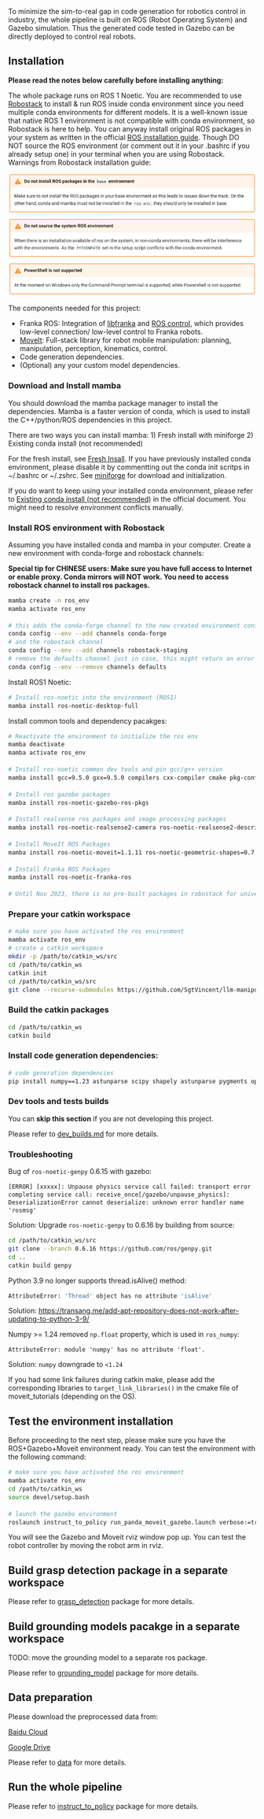 To minimize the sim-to-real gap in code generation for robotics control in industry, the whole pipeline is built on ROS (Robot Operating System) and Gazebo simulation. Thus the generated code tested in Gazebo can be directly deployed to control real robots. 

## Installation

**Please read the notes below carefully before installing anything:**


The whole package runs on ROS 1 Noetic. You are recommended to use [Robostack](https://robostack.github.io/GettingStarted.html) to install & run ROS inside conda environment since you  need multiple conda environments for different models. It is a well-known issue that native ROS 1 environment is not compatible with conda environment, so Robostack is here to help. You can anyway install original ROS packages in your system as written in the official [ROS installation guide](http://wiki.ros.org/noetic/Installation/Ubuntu). Though DO NOT source the ROS environment (or comment out it in your .bashrc if you already setup one) in your terminal when you are using Robostack. Warnings from Robostack installation guide: 

![Robostack Warning](./images/robostack_warning.png)

The components needed for this project:
- Franka ROS: Integration of [libfranka](https://frankaemika.github.io/docs/libfranka.html) and [ROS control](https://wiki.ros.org/ros_control), which provides low-level connection/ low-level control to Franka robots.
- [MoveIt](https://ros-planning.github.io/moveit_tutorials/doc/getting_started/getting_started.html): Full-stack library for robot mobile manipulation: planning, manipulation, perception, kinematics, control. 
- Code generation dependencies.
- (Optional) any your custom model dependencies.

### Download and Install mamba

You should download the mamba package manager to install the dependencies. Mamba is a faster version of conda, which is used to install the C++/python/ROS dependencies in this project.

There are two ways you can install mamba: 1) Fresh install with miniforge 2) Existing conda install (not recommended)

For the fresh install, see [Fresh Insall](https://mamba.readthedocs.io/en/latest/installation/mamba-installation.html#fresh-install-recommended). If you have previously installed conda environment, please disable it by commentting out the conda init scritps in ~/.bashrc or ~/.zshrc. See [miniforge](https://github.com/conda-forge/miniforge#mambaforge) for download and initialization.

If you do want to keep using your installed conda environment, please refer to [Existing conda install (not recommended)](https://mamba.readthedocs.io/en/latest/installation/mamba-installation.html#existing-conda-install-not-recommended) in the official document. You might need to resolve environment conflicts manually.

### Install ROS environment with Robostack

Assuming you have installed conda and mamba in your computer. Create a new environment with conda-forge and robostack channels:

**Special tip for CHINESE users: Make sure you have full access to Internet or enable proxy. Conda mirrors will NOT work. You need to access robostack channel to install ros packages.** 

```bash
mamba create -n ros_env
mamba activate ros_env

# this adds the conda-forge channel to the new created environment configuration 
conda config --env --add channels conda-forge
# and the robostack channel
conda config --env --add channels robostack-staging
# remove the defaults channel just in case, this might return an error if it is not in the list which is ok
conda config --env --remove channels defaults
```

Install ROS1 Noetic:
```bash
# Install ros-noetic into the environment (ROS1)
mamba install ros-noetic-desktop-full
```

Install common tools and dependency pacakges:
```bash
# Reactivate the environment to initialize the ros env
mamba deactivate
mamba activate ros_env

# Install ros-noetic common dev tools and pin gcc/g++ version
mamba install gcc=9.5.0 gxx=9.5.0 compilers cxx-compiler cmake pkg-config make ninja colcon-common-extensions catkin_tools boost-cpp ros-noetic-ros-numpy ros-noetic-rviz-tools

# Install ros gazebo packages
mamba install ros-noetic-gazebo-ros-pkgs

# Install realsense ros packages and image processing packages
mamba install ros-noetic-realsense2-camera ros-noetic-realsense2-description ros-noetic-librealsense2 ros-noetic-image-pipeline

# Install MoveIt ROS Packages
mamba install ros-noetic-moveit=1.1.11 ros-noetic-geometric-shapes=0.7.3

# Install Franka ROS Packages
mamba install ros-noetic-franka-ros

# Until Nov 2023, there is no pre-built packages in robostack for universal robots, so we need to build from source later
```

### Prepare your catkin workspace 

```bash
# make sure you have activated the ros environment
mamba activate ros_env
# create a catkin workspace
mkdir -p /path/to/catkin_ws/src
cd /path/to/catkin_ws
catkin init
cd /path/to/catkin_ws/src
git clone --recurse-submodules https://github.com/SgtVincent/llm-manipulation-bench.git
```


### Build the catkin packages

```bash
cd /path/to/catkin_ws
catkin build
```


### Install code generation dependencies:
```bash
# code generation dependencies
pip install numpy==1.23 astunparse scipy shapely astunparse pygments openai open3d imageio==2.4.1 imageio-ffmpeg moviepy
```


### Dev tools and tests builds

You can **skip this section** if you are not developing this project.

Please refer to [dev_builds.md](dev_builds.md) for more details.


### Troubleshooting 

Bug of `ros-noetic-genpy` 0.6.15 with gazebo:

```
[ERROR] [xxxxx]: Unpause physics service call failed: transport error completing service call: receive_once[/gazebo/unpause_physics]: DeserializationError cannot deserialize: unknown error handler name 'rosmsg'
```
Solution: Upgrade `ros-noetic-genpy` to 0.6.16 by building from source:

```bash
cd /path/to/catkin_ws/src
git clone --branch 0.6.16 https://github.com/ros/genpy.git
cd ..
catkin build genpy
```

Python 3.9 no longer supports thread.isAlive() method:

```bash
AttributeError: 'Thread' object has no attribute 'isAlive'
```

Solution: https://transang.me/add-apt-repository-does-not-work-after-updating-to-python-3-9/

Numpy >= 1.24 removed `np.float` property, which is used in `ros_numpy`:
```
AttributeError: module 'numpy' has no attribute 'float'.
```
Solution: `numpy` downgrade to `<1.24`


If you had some link failures during catkin make, please add the corresponding libraries to `target_link_libraries()` in the cmake file of moveit_tutorials (depending on the OS). 

## Test the environment installation

Before proceeding to the next step, please make sure you have the ROS+Gazebo+Moveit environment ready. You can test the environment with the following command:

```bash
# make sure you have activated the ros environment
mamba activate ros_env
cd /path/to/catkin_ws
source devel/setup.bash

# launch the gazebo environment
roslaunch instruct_to_policy run_panda_moveit_gazebo.launch verbose:=true
```

You will see the Gazebo and Moveit rviz window pop up. You can test the robot controller by moving the robot arm in rviz.

## Build grasp detection package in a separate workspace

Please refer to [grasp_detection](grasp_detection/README.md) package for more details.

## Build grounding models pacakge in a separate workspace

TODO: move the grounding model to a separate ros package. 

Please refer to [grounding_model](instruct_to_policy/scripts/src/grounding_model/README.md) package for more details.

## Data preparation

Please download the preprocessed data from:

[Baidu Cloud](https://pan.baidu.com/s/1RFtRa8DKPcVd5jP6b_g57A?pwd=7yxv)

[Google Drive]()

Please refer to [data](instruct_to_policy/data.md) for more details.

## Run the whole pipeline

Please refer to [instruct_to_policy](instruct_to_policy/README.md) package for more details.
